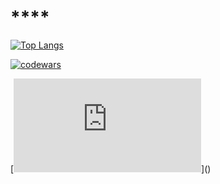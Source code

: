 # ****

[![Top Langs](https://github-readme-stats.vercel.app/api/top-langs/?username=dimmkan)](https://github.com/dimmkan/github-readme-stats)

[![codewars](https://www.codewars.com/users/dimmkan/badges/large)](https://www.codewars.com/users/dimmkan)

[![codersrank](https://unpkg.com/@codersrank/summary@0.9.13/codersrank-summary.min.js)](<codersrank-summary username="dimmkan"></codersrank-summary>)

